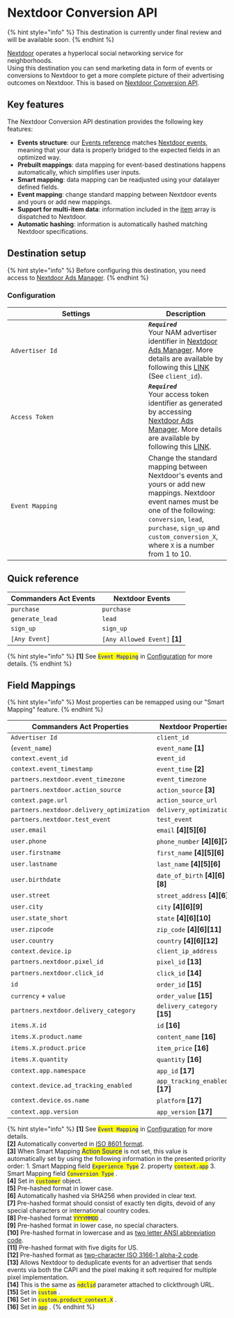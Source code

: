 # Nextdoor Conversion API

{% hint style="info" %}
This destination is currently under final review and will be available soon.
{% endhint %}

[Nextdoor](https://nextdoor.com) operates a hyperlocal social networking service for neighborhoods.\
Using this destination you can send marketing data in form of events or conversions to Nextdoor to get a more complete picture of their advertising outcomes on Nextdoor. This is based on [Nextdoor Conversion API](https://adsmanager.help.nextdoor.com/namhelpcenter/s/article/About-the-Nextdoor-Conversion-API?language=en\_US).

## Key features

The Nextdoor Conversion API destination provides the following key features:

* **Events structure**: our [Events reference](https://doc.commandersact.com/developers/tracking/events-reference) matches [Nextdoor events](https://adsmanager.help.nextdoor.com/namhelpcenter/s/article/Conversion-API-request-parameters?language=en\_US), meaning that your data is properly bridged to the expected fields in an optimized way.
* **Prebuilt mappings**: data mapping for event-based destinations happens automatically, which simplifies user inputs.
* **Smart mapping**: data mapping can be readjusted using your datalayer defined fields.
* **Event mapping**: change standard mapping between Nextdoor events and yours or add new mappings.&#x20;
* **Support for multi-item data**: information included in the [item](https://doc.commandersact.com/developers/tracking/events-reference#item) array is dispatched to Nextdoor.
* **Automatic hashing**: information is automatically hashed matching Nextdoor specifications.

## Destination setup

{% hint style="info" %}
Before configuring this destination, you need access to [Nextdoor Ads Manager](https://ads.nextdoor.com).
{% endhint %}

### Configuration

<table><thead><tr><th width="300">Settings</th><th>Description</th></tr></thead><tbody><tr><td><code>Advertiser Id</code></td><td><em><strong><code>Required</code></strong></em>  <br>Your NAM advertiser identifier in <a href="https://ads.nextdoor.com/v2/login">Nextdoor Ads Manager</a>. More details are available by following this <a href="https://adsmanager.help.nextdoor.com/namhelpcenter/s/article/Conversion-API-request-parameters?language=en_US">LINK</a> (See <code>client_id</code>).</td></tr><tr><td><code>Access Token</code></td><td><em><strong><code>Required</code></strong></em>  <br>Your access token identifier as generated by accessing <a href="https://ads.nextdoor.com/v2/login">Nextdoor Ads Manager</a>. More details are available by following this <a href="https://adsmanager.help.nextdoor.com/namhelpcenter/s/article/About-the-Nextdoor-Conversion-API?language=en_US&#x26;parentTab=Campaign-performance">LINK</a>.</td></tr><tr><td><code>Event Mapping</code></td><td>Change the standard mapping between Nextdoor's events and yours or add new mappings. Nextdoor event names must be one of the following: <code>conversion</code>, <code>lead</code>, <code>purchase</code>, <code>sign_up</code> and <code>custom_conversion_X</code>, where <code>X</code> is a number from 1 to 10.</td></tr></tbody></table>

## Quick reference

| Commanders Act Events | Nextdoor Events                |
| --------------------- | ------------------------------ |
| `purchase`            | `purchase`                     |
| `generate_lead`       | `lead`                         |
| `sign_up`             | `sign_up`                      |
| `[Any Event]`         | `[Any Allowed Event]` **\[1]** |

{% hint style="info" %}
**\[1]** See <mark style="color:blue;">`Event Mapping`</mark> in [Configuration](nextdoor-conversion-api.md#configuration) for more details.
{% endhint %}

## Field Mappings

{% hint style="info" %}
Most properties can be remapped using our "Smart Mapping" feature.
{% endhint %}

<table><thead><tr><th width="440.6685580062746">Commanders Act Properties</th><th>Nextdoor Properties</th></tr></thead><tbody><tr><td><code>Advertiser Id</code></td><td><code>client_id</code></td></tr><tr><td>(<code>event_name</code>)</td><td><code>event_name</code> <strong>[1]</strong></td></tr><tr><td><code>context.event_id</code></td><td><code>event_id</code></td></tr><tr><td><code>context.event_timestamp</code></td><td><code>event_time</code> <strong>[2]</strong></td></tr><tr><td><code>partners.nextdoor.event_timezone</code></td><td><code>event_timezone</code></td></tr><tr><td><code>partners.nextdoor.action_source</code></td><td><code>action_source</code> <strong>[3]</strong></td></tr><tr><td><code>context.page.url</code></td><td><code>action_source_url</code></td></tr><tr><td><code>partners.nextdoor.delivery_optimization</code></td><td><code>delivery_optimization</code></td></tr><tr><td><code>partners.nextdoor.test_event</code></td><td><code>test_event</code></td></tr><tr><td><code>user.email</code></td><td><code>email</code> <strong>[4][5][6]</strong></td></tr><tr><td><code>user.phone</code></td><td><code>phone_number</code> <strong>[4][6][7]</strong></td></tr><tr><td><code>user.firstname</code></td><td><code>first_name</code> <strong>[4][5][6]</strong></td></tr><tr><td><code>user.lastname</code></td><td><code>last_name</code> <strong>[4][5][6]</strong></td></tr><tr><td><code>user.birthdate</code></td><td><code>date_of_birth</code> <strong>[4][6][8]</strong></td></tr><tr><td><code>user.street</code></td><td><code>street_address</code> <strong>[4][6]</strong></td></tr><tr><td><code>user.city</code></td><td><code>city</code> <strong>[4][6][9]</strong></td></tr><tr><td><code>user.state_short</code></td><td><code>state</code> <strong>[4][6][10]</strong></td></tr><tr><td><code>user.zipcode</code></td><td><code>zip_code</code> <strong>[4][6][11]</strong></td></tr><tr><td><code>user.country</code></td><td><code>country</code> <strong>[4][6][12]</strong></td></tr><tr><td><code>context.device.ip</code></td><td><code>client_ip_address</code></td></tr><tr><td><code>partners.nextdoor.pixel_id</code></td><td><code>pixel_id</code> <strong>[13]</strong></td></tr><tr><td><code>partners.nextdoor.click_id</code></td><td><code>click_id</code> <strong>[14]</strong></td></tr><tr><td><code>id</code></td><td><code>order_id</code> <strong>[15]</strong></td></tr><tr><td><code>currency</code> + <code>value</code></td><td><code>order_value</code> <strong>[15]</strong></td></tr><tr><td><code>partners.nextdoor.delivery_category</code></td><td><code>delivery_category</code> <strong>[15]</strong></td></tr><tr><td><code>items.X.id</code></td><td><code>id</code>  <strong>[16]</strong></td></tr><tr><td><code>items.X.product.name</code></td><td><code>content_name</code> <strong>[16]</strong></td></tr><tr><td><code>items.X.product.price</code></td><td><code>item_price</code> <strong>[16]</strong></td></tr><tr><td><code>items.X.quantity</code></td><td><code>quantity</code> <strong>[16]</strong></td></tr><tr><td><code>context.app.namespace</code></td><td><code>app_id</code> <strong>[17]</strong></td></tr><tr><td><code>context.device.ad_tracking_enabled</code></td><td><code>app_tracking_enabled</code> <strong>[17]</strong></td></tr><tr><td><code>context.device.os.name</code></td><td><code>platform</code> <strong>[17]</strong></td></tr><tr><td><code>context.app.version</code></td><td><code>app_version</code> <strong>[17]</strong></td></tr></tbody></table>

{% hint style="info" %}
**\[1]** See <mark style="color:blue;">`Event Mapping`</mark> in [Configuration](nextdoor-conversion-api.md#configuration) for more details.\
**\[2]** Automatically converted in [ISO 8601 format](https://en.wikipedia.org/wiki/ISO\_8601).\
**\[3]** When Smart Mapping  <mark style="color:blue;">Action Source</mark> is not set, this value is automatically set by using the following information in the presented priority order: 1. Smart Mapping field <mark style="color:blue;">`Experience Type`</mark>  2. property <mark style="color:blue;">`context.app`</mark>  3. Smart Mapping field <mark style="color:blue;">`Conversion Type`</mark> .\
**\[4]** Set in <mark style="color:blue;">`customer`</mark>  object.\
**\[5]** Pre-hashed format in lower case.\
**\[6]** Automatically hashed via SHA256 when provided in clear text.\
**\[7]** Pre-hashed format should consist of exactly ten digits, devoid of any special characters or international country codes.\
**\[8]** Pre-hashed format <mark style="color:blue;">`YYYYMMDD`</mark> .\
**\[9]** Pre-hashed format in lower case, no special characters.\
**\[10]** Pre-hashed format in lowercase and as [two letter ANSI abbreviation code](https://en.wikipedia.org/wiki/Federal\_Information\_Processing\_Standard\_state\_code).\
**\[11]** Pre-hashed format with five digits for US.\
**\[12]** Pre-hashed format as [two-character ISO 3166-1 alpha-2 code](https://en.wikipedia.org/wiki/ISO\_3166-1\_alpha-2).\
**\[13]** Allows Nextdoor to deduplicate events for an advertiser that sends events via both the CAPI and the pixel making it soft required for multiple pixel implementation.\
**\[14]** This is the same as <mark style="color:blue;">`ndclid`</mark>  parameter attached to clickthrough URL.\
**\[15]** Set in <mark style="color:blue;">`custom`</mark> .\
**\[16]** Set in <mark style="color:blue;">`custom.product_context.X`</mark> .\
**\[16]** Set in <mark style="color:blue;">`app`</mark> .
{% endhint %}
